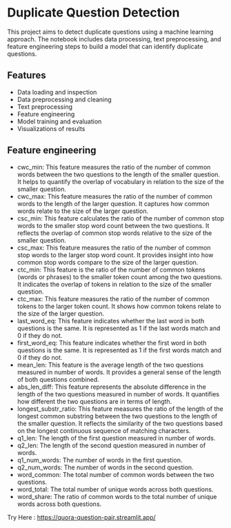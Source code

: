 # Duplicate Question Detection
This project aims to detect duplicate questions using a machine learning approach. The notebook includes data processing, text preprocessing, and feature engineering steps to build a model that can identify duplicate questions.


## Features

- Data loading and inspection
- Data preprocessing and cleaning
- Text preprocessing
- Feature engineering
- Model training and evaluation
- Visualizations of results

## Feature engineering

- cwc_min: This feature measures the ratio of the number of common words between the two questions to the length of the smaller question. It helps to quantify the overlap of vocabulary in relation to the size of the smaller question.
- cwc_max: This feature measures the ratio of the number of common words to the length of the larger question. It captures how common words relate to the size of the larger question.
- csc_min: This feature calculates the ratio of the number of common stop words to the smaller stop word count between the two questions. It reflects the overlap of common stop words relative to the size of the smaller question.
- csc_max: This feature measures the ratio of the number of common stop words to the larger stop word count. It provides insight into how common stop words compare to the size of the larger question.
- ctc_min: This feature is the ratio of the number of common tokens (words or phrases) to the smaller token count among the two questions. It indicates the overlap of tokens in relation to the size of the smaller question.
- ctc_max: This feature measures the ratio of the number of common tokens to the larger token count. It shows how common tokens relate to the size of the larger question.
- last_word_eq: This feature indicates whether the last word in both questions is the same. It is represented as 1 if the last words match and 0 if they do not.
- first_word_eq: This feature indicates whether the first word in both questions is the same. It is represented as 1 if the first words match and 0 if they do not.
- mean_len: This feature is the average length of the two questions measured in number of words. It provides a general sense of the length of both questions combined.
- abs_len_diff: This feature represents the absolute difference in the length of the two questions measured in number of words. It quantifies how different the two questions are in terms of length.
- longest_substr_ratio: This feature measures the ratio of the length of the longest common substring between the two questions to the length of the smaller question. It reflects the similarity of the two questions based on the longest continuous sequence of matching characters.
- q1_len: The length of the first question measured in number of words.
- q2_len: The length of the second question measured in number of words.
- q1_num_words: The number of words in the first question.
- q2_num_words: The number of words in the second question.
- word_common: The total number of common words between the two questions.
- word_total: The total number of unique words across both questions.
- word_share: The ratio of common words to the total number of unique words across both questions.


Try Here :
https://quora-question-pair.streamlit.app/
